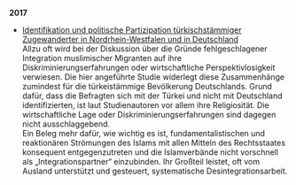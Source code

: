 **2017**
* [Identifikation und politische Partizipation türkischstämmiger Zugewanderter in Nordrhein-Westfalen und in Deutschland](https://cdn.website-editor.net/09fe2713f5da44ff99ead273b339f17d/files/uploaded/2017.pdf)  
  Allzu oft wird bei der Diskussion über die Gründe fehlgeschlagener Integration muslimischer Migranten auf ihre Diskriminierungserfahrungen oder wirtschaftliche Perspektivlosigkeit verwiesen. Die hier angeführte Studie widerlegt diese Zusammenhänge zumindest für die türkeistämmige Bevölkerung Deutschlands. Grund dafür, dass die Befragten sich mit der Türkei und nicht mit Deutschland identifizierten, ist laut Studienautoren vor allem ihre Religiosität. Die wirtschaftliche Lage oder Diskriminierungserfahrungen sind dagegen nicht ausschlaggebend.  
  Ein Beleg mehr dafür, wie wichtig es ist, fundamentalistischen und reaktionären Strömungen des Islams mit allen Mitteln des Rechtsstaates konsequent entgegenzutreten und die Islamverbände nicht vorschnell als „Integrationspartner“ einzubinden. Ihr Großteil leistet, oft vom Ausland unterstützt und gesteuert, systematische Desintegrationsarbeit. 


